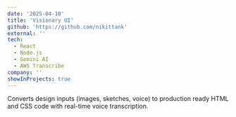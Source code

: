 ```yaml
---
date: '2025-04-10'
title: 'Visionary UI'
github: 'https://github.com/nikittank'
external: ''
tech:
  - React
  - Node.js
  - Gemini AI
  - AWS Transcribe
company: ''
showInProjects: true
---
```


Converts design inputs (images, sketches, voice) to production ready HTML and CSS code with real-time voice transcription.